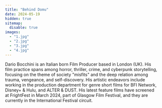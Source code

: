 ```yaml
---
title: "Behind Domu"
date: 2024-05-19
hidden: true
sitemap:
  disable: true
images:
  - "1.jpg"
  - "2.jpg"
  - "3.jpg"
  - "4.jpg"
---
```


Dario Bocchini is an Italian born Film Producer based in London (UK). His film practice spans among horror, thriller, crime, and cyberpunk storytelling, focusing on the theme of society "misfits" and the deep relation among trauma, vengeance, and self-discovery. His artistic endeavors include working in the production department for genre short films for BFI Network, Disney+ & Hulu, and ALTER & DUST. His latest feature films have screened at FrightFest in March 2024, part of Glasgow Film Festival, and they are currently in the International Festival circuit.